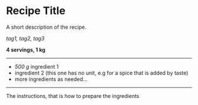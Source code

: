 # Recipe Title

A short description of the recipe.

*tag1, tag2, tag3*

**4 servings, 1 kg**

---

- *500 g* ingredient 1
- ingredient 2 (this one has no unit, e.g for a spice that is added by taste)
- more ingredients as needed...

---

The instructions, that is how to prepare the ingredients
